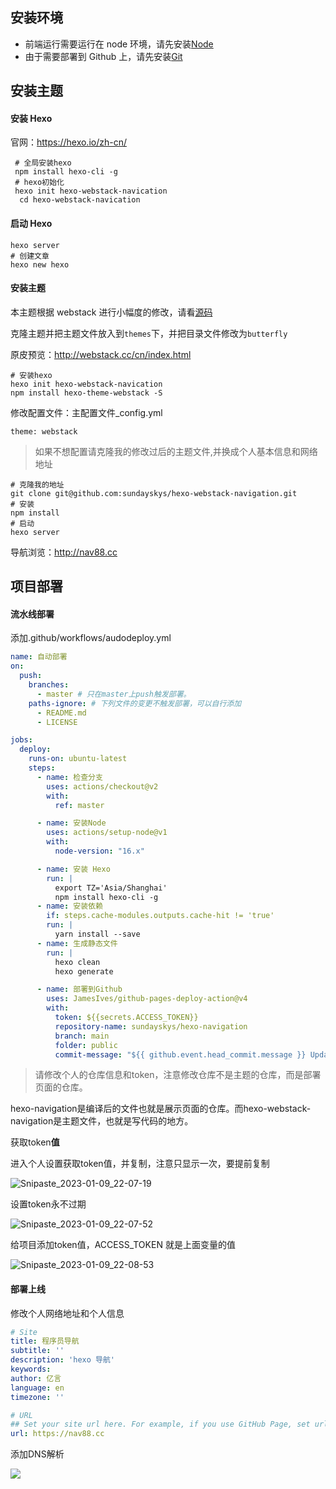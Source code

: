 ## 安装环境

- 前端运行需要运行在 node 环境，请先安装[Node](https://nodejs.org/en/download/)
- 由于需要部署到 Github 上，请先安装[Git](https://git-scm.com/)

## 安装主题

#### 安装 Hexo

官网：https://hexo.io/zh-cn/

```shell
 # 全局安装hexo
 npm install hexo-cli -g
 # hexo初始化
 hexo init hexo-webstack-navication
  cd hexo-webstack-navication
```

#### 启动 Hexo

```shell
hexo server
# 创建文章
hexo new hexo
```

#### 安装主题

本主题根据 webstack 进行小幅度的修改，请看[源码](https://github.com/WebStackPage/WebStackPage.github.io)

克隆主题并把主题文件放入到`themes`下，并把目录文件修改为`butterfly`

原皮预览：http://webstack.cc/cn/index.html

```shell
# 安装hexo
hexo init hexo-webstack-navication
npm install hexo-theme-webstack -S
```

修改配置文件：主配置文件\_config.yml

```
theme: webstack
```

> 如果不想配置请克隆我的修改过后的主题文件,并换成个人基本信息和网络地址

```shell
# 克隆我的地址
git clone git@github.com:sundayskys/hexo-webstack-navigation.git
# 安装
npm install
# 启动
hexo server
```

导航浏览：http://nav88.cc

## 项目部署

#### 流水线部署

添加.github/workflows/audodeploy.yml

```yml
name: 自动部署
on:
  push:
    branches:
      - master # 只在master上push触发部署。
    paths-ignore: # 下列文件的变更不触发部署，可以自行添加
      - README.md
      - LICENSE

jobs:
  deploy:
    runs-on: ubuntu-latest
    steps:
      - name: 检查分支
        uses: actions/checkout@v2
        with:
          ref: master

      - name: 安装Node
        uses: actions/setup-node@v1
        with:
          node-version: "16.x"

      - name: 安装 Hexo
        run: |
          export TZ='Asia/Shanghai'
          npm install hexo-cli -g
      - name: 安装依赖
        if: steps.cache-modules.outputs.cache-hit != 'true'
        run: |
          yarn install --save
      - name: 生成静态文件
        run: |
          hexo clean
          hexo generate

      - name: 部署到Github
        uses: JamesIves/github-pages-deploy-action@v4
        with:
          token: ${{secrets.ACCESS_TOKEN}}
          repository-name: sundayskys/hexo-navigation
          branch: main
          folder: public
          commit-message: "${{ github.event.head_commit.message }} Updated By  Actions"
```

> 请修改个人的仓库信息和token，注意修改仓库不是主题的仓库，而是部署页面的仓库。

hexo-navigation是编译后的文件也就是展示页面的仓库。而hexo-webstack-navigation是主题文件，也就是写代码的地方。

获取token**值**

进入个人设置获取token值，并复制，注意只显示一次，要提前复制

![Snipaste_2023-01-09_22-07-19](https://s2.loli.net/2023/01/09/rZOnE7bws4dm9MQ.png)

设置token永不过期

![Snipaste_2023-01-09_22-07-52](https://s2.loli.net/2023/01/09/GFMrL3vOnmUNZs8.png)

给项目添加token值，ACCESS_TOKEN 就是上面变量的值

![Snipaste_2023-01-09_22-08-53](https://s2.loli.net/2023/01/09/CFwrD6flOAy7Lnj.png)

#### 部署上线

修改个人网络地址和个人信息

```yml
# Site
title: 程序员导航
subtitle: ''
description: 'hexo 导航'
keywords:
author: 亿言
language: en
timezone: ''

# URL
## Set your site url here. For example, if you use GitHub Page, set url as 'https://username.github.io/project'
url: https://nav88.cc
```

添加DNS解析

![](https://s2.loli.net/2023/01/09/Rruyn21zv9NLSgG.png)
